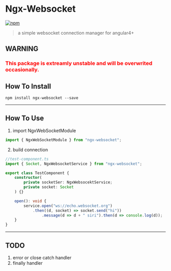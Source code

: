 # Ngx-Websocket




[![npm](https://img.shields.io/npm/dt/ngx-websocket.svg)](https://www.npmjs.com/package/ngx-websocket)




> a simple websocket connection manager for angular4+

## WARNING

<h3 style="color: red">This package is extreamly unstable and will be overwrited occasionally.</h3>

## How To Install
```shell
npm install ngx-websocket --save
```
***

## How To Use
1. import NgxWebSocketModule
```typescript
import { NgxWebSocketModule } from "ngx-websocket";
```

2. build connection
```typescript
//test-component.ts
import { Socket, NgxWebsocketService } from "ngx-websocket";

export class TestComponent {
    constructor(
        private socketSer: NgxWebsocektService;
        private socket: Socket
    ) {}

    open(): void {
        service.open("ws://echo.websocket.org")
            .then((d, socket) => socket.send("hi"))
                .message(d => d + " siri").then(d => console.log(d));
    }
}
```

***
## TODO
1. error or close catch handler
2. finally handler